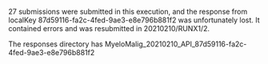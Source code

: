27 submissions were submitted in this execution, and the response from localKey 87d59116-fa2c-4fed-9ae3-e8e796b881f2 was unfortunately lost. It contained errors and was resubmitted in 20210210/RUNX1/2.

The responses directory has MyeloMalig_20210210_API_87d59116-fa2c-4fed-9ae3-e8e796b881f2